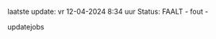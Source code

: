 laatste update: 
vr 12-04-2024  8:34   uur 
Status: FAALT - fout - 
<div class="service R">updatejobs</div>